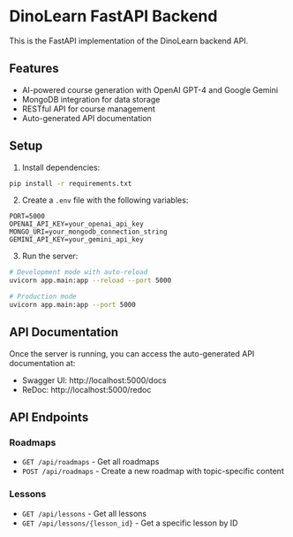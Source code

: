 # DinoLearn FastAPI Backend

This is the FastAPI implementation of the DinoLearn backend API.

## Features

- AI-powered course generation with OpenAI GPT-4 and Google Gemini
- MongoDB integration for data storage
- RESTful API for course management
- Auto-generated API documentation

## Setup

1. Install dependencies:

```bash
pip install -r requirements.txt
```

2. Create a `.env` file with the following variables:

```
PORT=5000
OPENAI_API_KEY=your_openai_api_key
MONGO_URI=your_mongodb_connection_string
GEMINI_API_KEY=your_gemini_api_key
```

3. Run the server:

```bash
# Development mode with auto-reload
uvicorn app.main:app --reload --port 5000

# Production mode
uvicorn app.main:app --port 5000
```

## API Documentation

Once the server is running, you can access the auto-generated API documentation at:

- Swagger UI: http://localhost:5000/docs
- ReDoc: http://localhost:5000/redoc

## API Endpoints

### Roadmaps

- `GET /api/roadmaps` - Get all roadmaps
- `POST /api/roadmaps` - Create a new roadmap with topic-specific content

### Lessons

- `GET /api/lessons` - Get all lessons
- `GET /api/lessons/{lesson_id}` - Get a specific lesson by ID